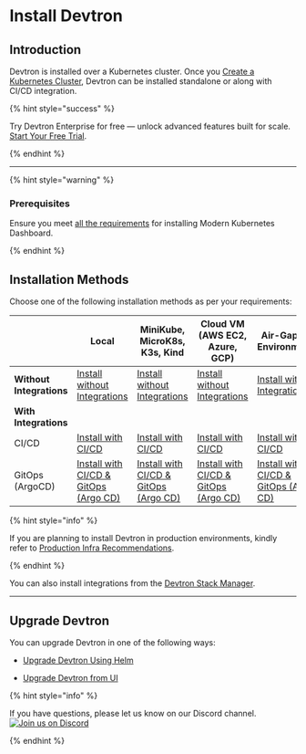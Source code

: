 # Install Devtron

## Introduction 

Devtron is installed over a Kubernetes cluster. Once you [Create a Kubernetes Cluster](../getting-started/getting-started.md#create-a-kubernetes-cluster), Devtron can be installed standalone or along with CI/CD integration.

{% hint style="success" %}

Try Devtron Enterprise for free — unlock advanced features built for scale. [Start Your Free Trial](https://license.devtron.ai/dashboard).

{% endhint %}

---

{% hint style="warning" %}

### Prerequisites 

Ensure you meet [all the requirements](../getting-started/getting-started.md#prerequisites) for installing Modern Kubernetes Dashboard.

{% endhint %}

## Installation Methods 

Choose one of the following installation methods as per your requirements:

| | Local | MiniKube, MicroK8s, K3s, Kind | Cloud VM (AWS EC2, Azure, GCP) | Air-Gapped Environments | 
| --- | --- | --- | --- | --- | 
| **Without Integrations** | [Install without Integrations](../install/install-devtron.md)| [Install without Integrations](../install/Install-devtron-on-Minikube-Microk8s-K3s-Kind.md#install-devtron-without-integrations)| [Install without Integrations](../install/Install-devtron-on-Minikube-Microk8s-K3s-Kind.md#install-devtron-without-integrations-1) | [Install without Integrations](../install/install-devtron-in-airgapped-environment.md#install-devtron-without-any-integration)| 
| **With Integrations** | | | | | 
| CI/CD | [Install with CI/CD](../install/install-devtron-with-cicd.md) | [Install with CI/CD](../install/Install-devtron-on-Minikube-Microk8s-K3s-Kind.md#install-devtron-with-cicd)| [Install with CI/CD](../install/Install-devtron-on-Minikube-Microk8s-K3s-Kind.md#install-devtron-with-cicd-1) | [Install with CI/CD](../install/install-devtron-in-airgapped-environment.md#installing-devtron-with-cicd-mode) | 
| GitOps (ArgoCD) | [Install with CI/CD & GitOps (Argo CD)](../install/install-devtron-with-cicd-with-gitops.md)| [Install with CI/CD & GitOps (Argo CD)](../install/Install-devtron-on-Minikube-Microk8s-K3s-Kind.md#install-devtron-with-cicd-and-gitops-argo-cd)| [Install with CI/CD & GitOps (Argo CD)](../install/Install-devtron-on-Minikube-Microk8s-K3s-Kind.md#install-devtron-with-cicd-and-gitops-argo-cd-1) | [Install with CI/CD & GitOps (Argo CD)](../install/install-devtron-in-airgapped-environment.md#install-devtron-with-cicd-mode-including-argocd)| 


{% hint style="info" %}

If you are planning to install Devtron in production environments, kindly refer to [Production Infra Recommendations](../install/prod-infra.md). 

{% endhint %}

You can also install integrations from the [Devtron Stack Manager](/docs/user-guide/integrations/README.md).

---

## Upgrade Devtron

You can upgrade Devtron in one of the following ways:

* [Upgrade Devtron Using Helm](../upgrade/README.md)

* [Upgrade Devtron from UI](../upgrade/upgrade-devtron-ui.md)

{% hint style="info" %}

If you have questions, please let us know on our Discord channel. [![Join us on Discord](https://img.shields.io/badge/Join%20us%20on-Discord-e01563.svg)](https://discord.gg/jsRG5qx2gp)

{% endhint %}